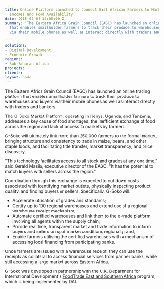 ```yaml
---
title: Online Platform Launched to Connect East African Farmers to Markets, Improve
  Incomes and Food Availability
date: 2015-08-04 18:05:00 Z
summary: 'The Eastern Africa Grain Council (EAGC) has launched an online trading platform
  that enables smallholder farmers to track their produce to warehouses and buyers
  via their mobile phones as well as interact directly with traders and bankers.

'
solutions:
- Digital Development
- Economic Growth
regions:
- Sub-Saharan Africa
projects: 
clients: 
layout: node
---
```


The Eastern Africa Grain Council (EAGC) has launched an online trading platform that enables smallholder farmers to track their produce to warehouses and buyers via their mobile phones as well as interact directly with traders and bankers.

The G-Soko Market Platform, operating in Kenya, Uganda, and Tanzania, addresses a key cause of food shortages: the inefficient exchange of food across the region and lack of access to markets by farmers.

G-Soko will ultimately link more than 250,000 farmers to the formal market, bringing structure and consistency to trade in maize, beans, and other staple foods, and facilitating title transfer, market transparency, and price discovery.

"This technology facilitates access to all stock and grades at any one time," said Gerald Masila, executive director of the EAGC. "It has the potential to match buyers with sellers across the region."

Coordination through this exchange is expected to cut down costs associated with identifying market outlets, physically inspecting product quality, and finding buyers or sellers. Specifically, G-Soko will:

* Accelerate utilisation of grades and standards;
* Certify up to 100 regional warehouses and extend use of a regional warehouse receipt mechanism;
* Automate certified warehouses and link them to the e-trade platform involving all agents within the supply chain;
* Provide real time, transparent market and trade information to inform buyers and sellers on spot market conditions regionally; and,
* Enable farmers utilising the certified warehouses with a mechanism of accessing local financing from participating banks.

Once farmers are issued with a warehouse receipt, they can use the receipts as collateral to access financial services from partner banks, while still accessing a large market across Eastern Africa.

G-Soko was developed in partnership with the U.K. Department for International Development's [FoodTrade East and Southern Africa][1] program, which is being implemented by DAI.

[1]: /projects/east-and-southern-africa-foodtrade-esa
